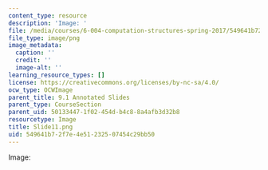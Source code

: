 ```yaml
---
content_type: resource
description: 'Image: '
file: /media/courses/6-004-computation-structures-spring-2017/549641b72f7e4e51232507454c29bb50_Slide11.png
file_type: image/png
image_metadata:
  caption: ''
  credit: ''
  image-alt: ''
learning_resource_types: []
license: https://creativecommons.org/licenses/by-nc-sa/4.0/
ocw_type: OCWImage
parent_title: 9.1 Annotated Slides
parent_type: CourseSection
parent_uid: 50133447-1f02-454d-b4c8-8a4afb3d32b8
resourcetype: Image
title: Slide11.png
uid: 549641b7-2f7e-4e51-2325-07454c29bb50
---
```

Image: 